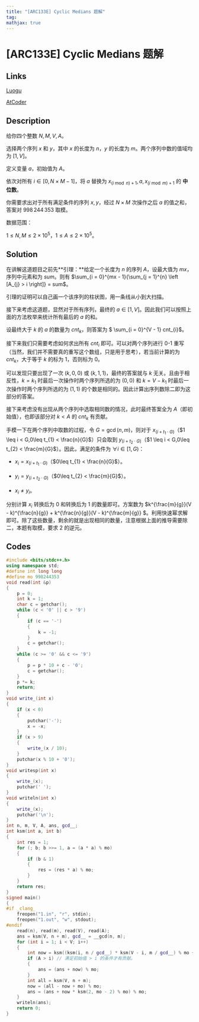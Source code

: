 ```yaml
---
title: "[ARC133E] Cyclic Medians 题解"
tag: 
mathjax: true
---
```


# [ARC133E] Cyclic Medians 题解

<!-- more -->


## Links

[Luogu](https://www.luogu.com.cn/problem/AT_arc133_e)

[AtCoder](https://atcoder.jp/contests/arc133/tasks/arc133_e)

## Description

给你四个整数 $N,M,V,A$。

选择两个序列 $x$ 和 $y$，其中 $x$ 的长度为 $n$，$y$ 的长度为 $m$。两个序列中数的值域均为 $[1,V]$。

定义变量 $a$，初始值为 $A$。

依次对所有 $i \in [0, N \times M - 1]$，将 $a$ 替换为 $x_{\left ( i \bmod n \right ) + 1},a,x_{\left ( i \bmod m \right ) + 1}$ 的 **中位数**。

你需要求出对于所有满足条件的序列 $x,y$，经过 $N \times M$ 次操作之后 $a$ 的值之和，答案对 $998\,244\,353$ 取模。


数据范围：

$1 \leq N,M \leq 2 \times 10 ^ {5}$，$1 \leq A \leq 2 \times 10^{5}$。

## Solution


在讲解这道题目之前先**引理：**给定一个长度为 $n$ 的序列 $A$，设最大值为 $mx$，序列中元素和为 $sum$。则有 $\sum_{i = 0}^{mx - 1}{\sum_{j = 1}^{n} \left [A_{j} > i \right]} = sum$。

引理的证明可以自己画一个该序列的柱状图，用一条线从小到大扫描。

接下来考虑这道题，显然对于所有序列，最终的 $a \in [1,V]$。因此我们可以按照上面的方法枚举来统计所有最后的 $a$ 的和。

设最终大于 $k$ 的 $a$ 的数量为 $cnt_{k}$，则答案为 $ \sum_{i = 0}^{V - 1} cnt_{i}$。

接下来我们只需要考虑如何求出所有 $cnt_{i}$ 即可。可以对两个序列进行 0-1 重写（当然，我们并不需要真的重写这个数组，只是用于思考），若当前计算的为 $cnt_k$，大于等于 $k$ 的标为 $1$，否则标为 $0$。

可以发现只要出现了一次 $\left (k,0,0\right)$ 或 $\left(k,1,1\right)$，最终的答案就与 $k$ 无关。且由于相反性，$k = k_{1}$ 时最后一次操作时两个序列所选的为 $\left (0,0\right)$ 和 $k = V - k_{1}$ 时最后一次操作时两个序列所选的为 $\left (1,1\right)$ 的个数是相同的。因此计算出序列数除二即为这部分的答案。

接下来考虑没有出现从两个序列中选取相同数的情况，此时最终答案全为 $A$（即初始值），也即该部分对 $k < A$ 的 $cnt_{k}$ 有贡献。

手模一下在两个序列中取数的过程，令 $G = \gcd(n,m)$，则对于 $x_{(i + t_{1} \cdot G)}$（$1 \leq i < G,0\leq t_{1} < \frac{n}{G}$）只会取到 $y_{(i + t_{2} \cdot G)}$（$1 \leq i < G,0\leq t_{2} < \frac{m}{G}$）。因此，满足的条件为 $\forall i \in [1,G)$：

- $x_{i} = x_{(i + t_{1} \cdot G)}$（$0\leq t_{1} < \frac{n}{G}$）。

- $y_{i} = y_{(i + t_{2} \cdot G)}$（$0\leq t_{2} < \frac{m}{G}$）。

- $x_{i} \neq y_{i}$。

分别计算 $x_{i}$ 转换后为 $0$ 和转换后为 $1$ 的数量即可。方案数为 $k^{\frac{m}{g}}(V - k)^{\frac{n}{g}} + k^{\frac{n}{g}}(V - k)^{\frac{m}{g}} $。利用快速幂求解即可。除了这些数量，剩余的就是出现相同的数量，注意根据上面的推导需要除二，本题有取模，要求 $2$ 的逆元。

## Codes

```cpp
#include <bits/stdc++.h>
using namespace std;
#define int long long
#define mo 998244353
void read(int &p)
{
    p = 0;
    int k = 1;
    char c = getchar();
    while (c < '0' || c > '9')
    {
        if (c == '-')
        {
            k = -1;
        }
        c = getchar();
    }
    while (c >= '0' && c <= '9')
    {
        p = p * 10 + c - '0';
        c = getchar();
    }
    p *= k;
    return;
}
void write_(int x)
{
    if (x < 0)
    {
        putchar('-');
        x = -x;
    }
    if (x > 9)
    {
        write_(x / 10);
    }
    putchar(x % 10 + '0');
}
void writesp(int x)
{
    write_(x);
    putchar(' ');
}
void writeln(int x)
{
    write_(x);
    putchar('\n');
}
int n, m, V, A, ans, gcd__;
int ksm(int a, int b)
{
    int res = 1;
    for (; b; b >>= 1, a = (a * a) % mo)
    {
        if (b & 1)
        {
            res = (res * a) % mo;
        }
    }
    return res;
}
signed main()
{
#if _clang_
    freopen("1.in", "r", stdin);
    freopen("1.out", "w", stdout);
#endif
    read(n), read(m), read(V), read(A);
    ans = ksm(V, n + m), gcd__ = __gcd(n, m);
    for (int i = 1; i < V; i++)
    {
        int now = ksm((ksm(i, n / gcd__) * ksm(V - i, m / gcd__) % mo + ksm(V - i, n / gcd__) * ksm(i, m / gcd__) % mo) % mo, gcd__);
        if (A > i) // 满足初始值 > i 的条件才有贡献。
        {
            ans = (ans + now) % mo;
        }
        int all = ksm(V, n + m);
        now = (all - now + mo) % mo;
        ans = (ans + now * ksm(2, mo - 2) % mo) % mo;
    }
    writeln(ans);
    return 0;
}
```